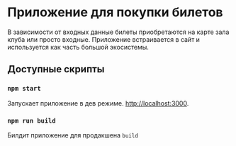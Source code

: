 # Приложение для покупки билетов

В зависимости от входных данные билеты приобретаются на карте зала клуба или просто входные. Приложение встраивается в сайт и используется как часть большой экосистемы.

## Доступные скрипты

### `npm start`

Запускает приложение в дев режиме. [http://localhost:3000](http://localhost:3000).

### `npm run build`

Билдит приложение для продакшена `build`
